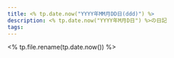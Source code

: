 ```yaml
---
title: <% tp.date.now("YYYY年MM月DD日(ddd)") %>
description: <% tp.date.now("YYYY年M月D日") %>の日記
tags:
---
```

<%
tp.file.rename(tp.date.now()) 
%>